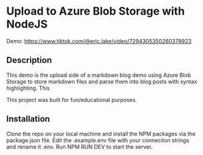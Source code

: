 # Upload to Azure Blob Storage with NodeJS
Demo: https://www.tiktok.com/@eric.lake/video/7294305350260378923

## Description
This demo is the upload side of a markdown blog demo using Azure Blob Storage to store markdown files and parse them into blog posts with syntax highlighting. This

This project was built for fun/educational purposes.

## Installation
Clone the repo on your local machine and install the NPM packages via the package.json file. Edit the .example.env file with your conneciton strings and rename it .env. Run NPM RUN DEV to start the server.
